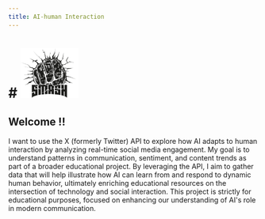 ```yaml
---
title: AI-human Interaction
---
```


# # <img src="imgs/smash.png" alt="HASHSMASH" style="height: 100px;"> 

## Welcome !!
I want to use the X (formerly Twitter) API to explore how AI adapts to human interaction by analyzing real-time social media engagement. My goal is to understand patterns in communication, sentiment, and content trends as part of a broader educational project. By leveraging the API, I aim to gather data that will help illustrate how AI can learn from and respond to dynamic human behavior, ultimately enriching educational resources on the intersection of technology and social interaction. This project is strictly for educational purposes, focused on enhancing our understanding of AI's role in modern communication.